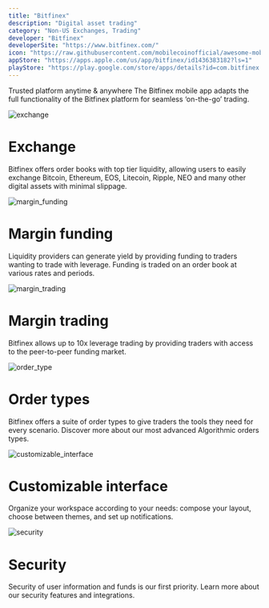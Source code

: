 ```yaml
---
title: "Bitfinex"
description: "Digital asset trading"
category: "Non-US Exchanges, Trading"
developer: "Bitfinex"
developerSite: "https://www.bitfinex.com/"
icon: "https://raw.githubusercontent.com/mobilecoinofficial/awesome-mobilecoin/main/directory/0089_Bitfinex/bitfinex.png"
appStore: "https://apps.apple.com/us/app/bitfinex/id1436383182?ls=1"
playStore: "https://play.google.com/store/apps/details?id=com.bitfinex.mobileapp&hl=en"
---
```

Trusted platform anytime & anywhere
The Bitfinex mobile app adapts the full functionality of the Bitfinex platform for seamless ‘on-the-go’ trading.

![exchange](https://www.bitfinex.com/images/icon-exchange.png)

Exchange
========

Bitfinex offers order books with top tier liquidity, allowing users to easily exchange Bitcoin, Ethereum, EOS, Litecoin, Ripple, NEO and many other digital assets with minimal slippage.

![margin_funding](https://www.bitfinex.com/images/icon-margin_funding.png)

Margin funding
==============

Liquidity providers can generate yield by providing funding to traders wanting to trade with leverage. Funding is traded on an order book at various rates and periods.

![margin_trading](https://www.bitfinex.com/images/icon-margin_trading.png)

Margin trading
==============

Bitfinex allows up to 10x leverage trading by providing traders with access to the peer-to-peer funding market.

![order_type](https://www.bitfinex.com/images/icon-order_type.png)

Order types
===========

Bitfinex offers a suite of order types to give traders the tools they need for every scenario. Discover more about our most advanced Algorithmic orders types.

![customizable_interface](https://www.bitfinex.com/images/icon-customizable_interface.png)

Customizable interface
======================

Organize your workspace according to your needs: compose your layout, choose between themes, and set up notifications.

![security](https://www.bitfinex.com/images/icon-security.png)

Security
========

Security of user information and funds is our first priority. Learn more about our security features and integrations.

